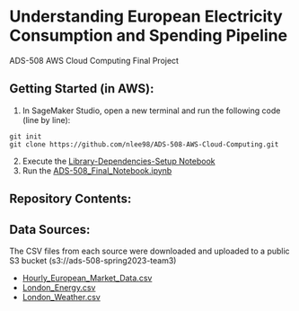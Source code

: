 # Understanding European Electricity Consumption and Spending Pipeline
ADS-508 AWS Cloud Computing Final Project

## Getting Started (in AWS):
1. In SageMaker Studio, open a new terminal and run the following code (line by line):
```
git init
git clone https://github.com/nlee98/ADS-508-AWS-Cloud-Computing.git
```
2. Execute the [Library-Dependencies-Setup Notebook](https://raw.githubusercontent.com/nlee98/ADS-508-AWS-Cloud-Computing/main/Library-Dependencies-Setup.ipynb)
3. Run the [ADS-508_Final_Notebook.ipynb](https://raw.githubusercontent.com/nlee98/ADS-508-AWS-Cloud-Computing/main/ADS-508_Final_Notebook.ipynb)

## Repository Contents: 

## Data Sources:
The CSV files from each source were downloaded and uploaded to a public S3 bucket (s3://ads-508-spring2023-team3)
- [Hourly_European_Market_Data.csv](https://www.kaggle.com/datasets/thedevastator/hourly-european-power-market-prices)
- [London_Energy.csv](https://www.kaggle.com/datasets/emmanuelfwerr/london-homes-energy-data)
- [London_Weather.csv](https://www.kaggle.com/datasets/emmanuelfwerr/london-weather-data)

